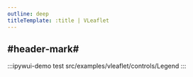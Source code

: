 ```yaml
---
outline: deep
titleTemplate: :title | VLeaflet
---
```


## #header-mark#
:::ipywui-demo test
src/examples/vleaflet/controls/Legend
::: 

